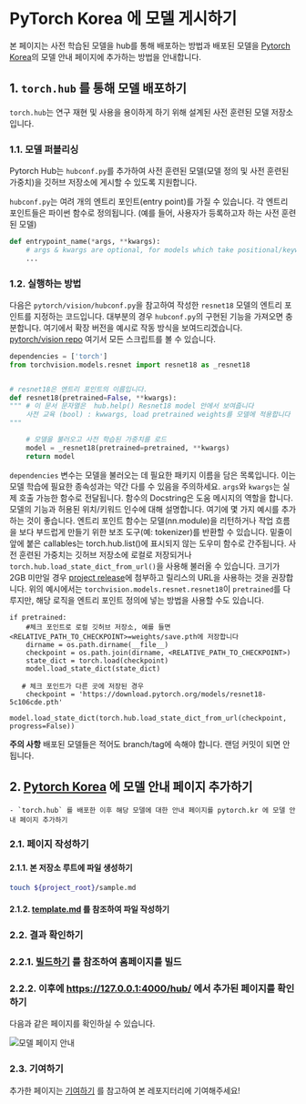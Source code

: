 # PyTorch Korea 에 모델 게시하기

본 페이지는 사전 학습된 모델을 hub를 통해 배포하는 방법과 배포된 모델을 [Pytorch Korea](https://pytorch.kr/hub/)의 모델 안내 페이지에 추가하는 방법을 안내합니다.

## 1.  `torch.hub` 를 통해 모델 배포하기

`torch.hub`는 연구 재현 및 사용을 용이하게 하기 위해 설계된 사전 훈련된 모델 저장소입니다.

### 1.1. 모델 퍼블리싱

Pytorch Hub는 `hubconf.py`를 추가하여 사전 훈련된 모델(모델 정의 및 사전 훈련된 가중치)을 깃허브 저장소에 게시할 수 있도록 지원합니다.

`hubconf.py`는 여려 개의 엔트리 포인트(entry point)를 가질 수 있습니다. 각 엔트리 포인트들은 파이썬 함수로 정의됩니다. (예를 들어, 사용자가 등록하고자 하는 사전 훈련된 모델)

```python
def entrypoint_name(*args, **kwargs):
    # args & kwargs are optional, for models which take positional/keyword arguments.
    ...
```


### 1.2. 실행하는 방법

다음은 `pytorch/vision/hubconf.py`을 참고하여 작성한 `resnet18` 모델의 엔트리 포인트를 지정하는 코드입니다.
대부분의 경우 `hubconf.py`의 구현된 기능을 가져오면 충분합니다.
여기에서 확장 버전을 예시로 작동 방식을 보여드리겠습니다.
[pytorch/vision repo](https://github.com/pytorch/vision/blob/main/hubconf.py) 여기서 모든 스크립트를 볼 수 있습니다.

```python
dependencies = ['torch']
from torchvision.models.resnet import resnet18 as _resnet18


# resnet18은 엔트리 포인트의 이름입니다.
def resnet18(pretrained=False, **kwargs):
""" # 이 문서 문자열은  hub.help() Resnet18 model 안에서 보여줍니다
	사전 교육 (bool) : kwwargs, load pretrained weights를 모델에 적용합니다
"""

    # 모델을 불러오고 사전 학습된 가중치를 로드
    model = _resnet18(pretrained=pretrained, **kwargs)
    return model
```

`dependencies` 변수는 모델을 불러오는 데 필요한 패키지 이름을 담은 목록입니다. 이는 모델 학습에 필요한 종속성과는 약간 다를 수 있음을 주의하세요.
`args`와 `kwargs`는 실제 호출 가능한 함수로 전달됩니다.
함수의 Docstring은 도움 메시지의 역할을 합니다. 모델의 기능과 허용된 위치/키워드 인수에 대해 설명합니다. 여기에 몇 가지 예시를 추가하는 것이 좋습니다.
엔트리 포인트 함수는 모델(nn.module)을 리턴하거나 작업 흐름을 보다 부드럽게 만들기 위한 보조 도구(예: tokenizer)를 반환할 수 있습니다.
밑줄이 앞에 붙은 callables는 torch.hub.list()에 표시되지 않는 도우미 함수로 간주됩니다.
사전 훈련된 가중치는 깃허브 저장소에 로컬로 저장되거나 `torch.hub.load_state_dict_from_url()`을 사용해 불러올 수 있습니다. 크기가 2GB 미만일 경우 [project release](https://docs.github.com/en/repositories/working-with-files/managing-large-files/about-large-files-on-github)에 첨부하고 릴리스의 URL을 사용하는 것을 권장합니다. 위의 예시에서는 `torchvision.models.resnet.resnet18`이  `pretrained`를 다루지만, 해당 로직을 엔트리 포인트 정의에 넣는 방법을 사용할 수도 있습니다.

```
if pretrained:
	#체크 포인트로 로컬 깃허브 저장소, 예를 들면 <RELATIVE_PATH_TO_CHECKPOINT>=weights/save.pth에 저장합니다
    dirname = os.path.dirname(__file__)
    checkpoint = os.path.join(dirname, <RELATIVE_PATH_TO_CHECKPOINT>)
    state_dict = torch.load(checkpoint)
    model.load_state_dict(state_dict)

   # 체크 포인트가 다른 곳에 저장된 경우
    checkpoint = 'https://download.pytorch.org/models/resnet18-5c106cde.pth'
    model.load_state_dict(torch.hub.load_state_dict_from_url(checkpoint, progress=False))
```

**주의 사항**
배포된 모델들은 적어도 branch/tag에 속해야 합니다. 랜덤 커밋이 되면 안됩니다.

## 2. [Pytorch Korea](https://pytorch.kr/hub/) 에 모델 안내 페이지 추가하기

	- `torch.hub` 를 배포한 이후 해당 모델에 대한 안내 페이지를 pytorch.kr 에 모델 안내 페이지 추가하기

### 2.1. 페이지 작성하기

#### 2.1.1. 본 저장소 루트에 파일 생성하기

```bash
touch ${project_root}/sample.md
```

#### 2.1.2. [template.md](https://github.com/PyTorchKorea/hub-kr/blob/master/docs/template.md) 를 참조하여 파일 작성하기

### 2.2. 결과 확인하기

### 2.2.1. [빌드하기](https://github.com/PyTorchKorea/hub-kr#빌드하기) 를 참조하여 홈페이지를 빌드

### 2.2.2. 이후에 https://127.0.0.1:4000/hub/ 에서 추가된 페이지를 확인하기

다음과 같은 페이지를 확인하실 수 있습니다.

![모델 페이지 안내](images/model_page.png)
### 2.3. 기여하기

 추가한 페이지는 [기여하기](https://github.com/PyTorchKorea/hub-kr/blob/master/CONTRIBUTING.md) 를 참고하여 본 레포지터리에 기여해주세요!
